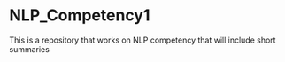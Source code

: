 # NLP_Competency1
This is a repository that works on NLP competency that will include short summaries
